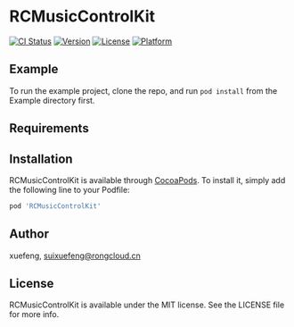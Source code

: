 # RCMusicControlKit

[![CI Status](https://img.shields.io/travis/xuefeng/RCMusicControlKit.svg?style=flat)](https://travis-ci.org/xuefeng/RCMusicControlKit)
[![Version](https://img.shields.io/cocoapods/v/RCMusicControlKit.svg?style=flat)](https://cocoapods.org/pods/RCMusicControlKit)
[![License](https://img.shields.io/cocoapods/l/RCMusicControlKit.svg?style=flat)](https://cocoapods.org/pods/RCMusicControlKit)
[![Platform](https://img.shields.io/cocoapods/p/RCMusicControlKit.svg?style=flat)](https://cocoapods.org/pods/RCMusicControlKit)

## Example

To run the example project, clone the repo, and run `pod install` from the Example directory first.

## Requirements

## Installation

RCMusicControlKit is available through [CocoaPods](https://cocoapods.org). To install
it, simply add the following line to your Podfile:

```ruby
pod 'RCMusicControlKit'
```

## Author

xuefeng, suixuefeng@rongcloud.cn

## License

RCMusicControlKit is available under the MIT license. See the LICENSE file for more info.
